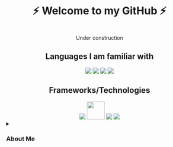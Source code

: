 <h1 align="center" >⚡ Welcome to my GitHub ⚡</h1>
<br>
<div align="center">Under construction</div>

<div align="center"><h2>Languages I am familiar with</h2></div>
<div align="center">
    <img src="https://i.imgur.com/KhKcHFU.png"/>
    <img src="https://i.imgur.com/KA2DLXY.png"/>
    <img src="https://i.imgur.com/W7nBWtb.png"/>
    <img src="https://i.imgur.com/QEVGiM9.png"/>
</div>
<div align="center"><h2>Frameworks/Technologies</h2></div>
<div align="center">
    <img src="https://i.imgur.com/MrbmMrk.png"/>
    <img src="https://i.imgur.com/EnDIlMJ.png" width=48 height=48/>
    <img src="https://i.imgur.com/5XlureH.png"/>
    <img src="https://i.imgur.com/6J1J04z.png"/>
</div>



<details>
  <summary><h3>About Me</h3></summary>
  <div>
    <p>
      My name is John Leidy II. I am a student, co-worker and developer working towards a Bachelor's Degree in Computer Science. In my free time I enjoy working on side projects and playing video games. I am familiar with many technologies and languages. Check out some of my public repositories if you would like!
      Thank you!
    </p>
  </div>
</details>






<!--
**j-leidy/j-leidy** is a ✨ _special_ ✨ repository because its `README.md` (this file) appears on your GitHub profile.

Here are some ideas to get you started:

- 🔭 I’m currently working on ...
- 🌱 I’m currently learning ...
- 👯 I’m looking to collaborate on ...
- 🤔 I’m looking for help with ...
- 💬 Ask me about ...
- 📫 How to reach me: ...
- 😄 Pronouns: ...
- ⚡ Fun fact: ...
-->

